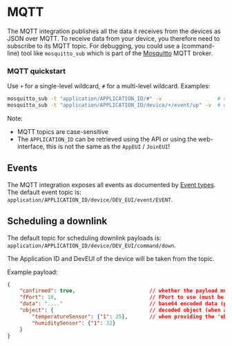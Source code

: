 # MQTT

The MQTT integration publishes all the data it receives from the devices
as JSON over MQTT. To receive data from your device, you therefore 
need to subscribe to its MQTT topic. For debugging, you could use a 
(command-line) tool like `mosquitto_sub` which is part of the 
[Mosquitto](http://mosquitto.org/) MQTT broker.

### MQTT quickstart

Use `+` for a single-level wildcard, `#` for a multi-level wildcard.
Examples:

```bash
mosquitto_sub -t "application/APPLICATION_ID/#" -v                  # display everything for the given APPLICATION_ID
mosquitto_sub -t "application/APPLICATION_ID/device/+/event/up" -v  # display only the uplink payloads for the given APPLICATION_ID
```

Note:

* MQTT topics are case-sensitive
* The `APPLICATION_ID` can be retrieved using the API or using the web-interface,
  this is not the same as the `AppEUI` / `JoinEUI`!

## Events

The MQTT integration exposes all events as documented by [Event types](events.md).
The default event topic is: `application/APPLICATION_ID/device/DEV_EUI/event/EVENT`.

## Scheduling a downlink

The default topic for scheduling downlink payloads is: `application/APPLICATION_ID/device/DEV_EUI/command/down`.

The Application ID and DevEUI of the device will be taken from the topic.

Example payload:

```json
{
    "confirmed": true,                        // whether the payload must be sent as confirmed data down or not
    "fPort": 10,                              // FPort to use (must be > 0)
    "data": "...."                            // base64 encoded data (plaintext, will be encrypted by ChirpStack)
    "object": {                               // decoded object (when application coded has been configured)
        "temperatureSensor": {"1": 25},       // when providing the 'object', you can omit 'data'
        "humiditySensor": {"1": 32}
    }
}
```
